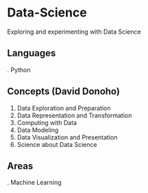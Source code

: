 # Data-Science
Exploring and experimenting with Data Science 

## Languages
. Python

## Concepts (David Donoho)
1. Data Exploration and Preparation
2. Data Representation and Transformation
3. Computing with Data
4. Data Modeling
5. Data Visualization and Presentation
6. Science about Data Science

## Areas 
. Machine Learning
